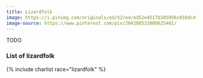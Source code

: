 ```yaml
---
title: Lizardfolk
image: https://i.pinimg.com/originals/ed/52/e4/ed52e4517b105956c658dc4f36eb7c54.jpg
image-source: https://www.pinterest.com/pin/204280533080625401/
---
```


TODO

### List of lizardfolk

{% include charlist race="lizardfolk" %}
